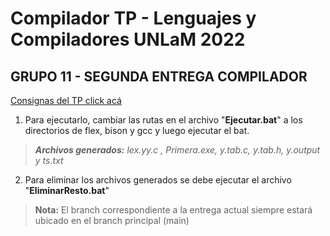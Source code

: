 # Compilador TP - Lenguajes y Compiladores UNLaM 2022

 ## GRUPO 11 - SEGUNDA ENTREGA COMPILADOR
[Consignas del TP click acá](https://docs.google.com/document/d/1eBz35sM1iTpzqPLFCftL9yCo6Ex4psi-/edit)

 1. Para ejecutarlo, cambiar las rutas en el archivo "**Ejecutar.bat**" a los directorios de flex, bison y gcc y luego ejecutar el bat.
> ***Archivos generados:** lex.yy.c , Primera.exe, y.tab.c, y.tab.h, y.output y ts.txt*

 2. Para eliminar los archivos generados se debe ejecutar el archivo "**EliminarResto.bat**" 

> **Nota:** El branch correspondiente a la entrega actual siempre estará ubicado en el branch principal (main)
